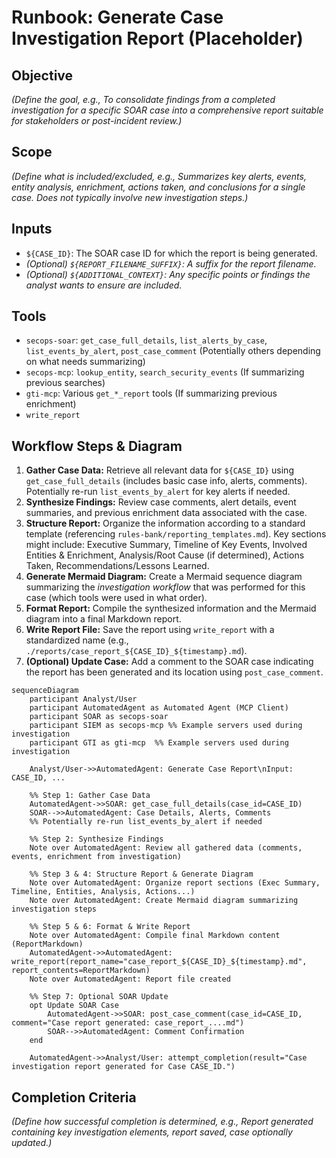 # Runbook: Generate Case Investigation Report (Placeholder)

## Objective

*(Define the goal, e.g., To consolidate findings from a completed investigation for a specific SOAR case into a comprehensive report suitable for stakeholders or post-incident review.)*

## Scope

*(Define what is included/excluded, e.g., Summarizes key alerts, events, entity analysis, enrichment, actions taken, and conclusions for a single case. Does not typically involve new investigation steps.)*

## Inputs

*   `${CASE_ID}`: The SOAR case ID for which the report is being generated.
*   *(Optional) `${REPORT_FILENAME_SUFFIX}`: A suffix for the report filename.*
*   *(Optional) `${ADDITIONAL_CONTEXT}`: Any specific points or findings the analyst wants to ensure are included.*

## Tools

*   `secops-soar`: `get_case_full_details`, `list_alerts_by_case`, `list_events_by_alert`, `post_case_comment` (Potentially others depending on what needs summarizing)
*   `secops-mcp`: `lookup_entity`, `search_security_events` (If summarizing previous searches)
*   `gti-mcp`: Various `get_*_report` tools (If summarizing previous enrichment)
*   `write_report`

## Workflow Steps & Diagram

1.  **Gather Case Data:** Retrieve all relevant data for `${CASE_ID}` using `get_case_full_details` (includes basic case info, alerts, comments). Potentially re-run `list_events_by_alert` for key alerts if needed.
2.  **Synthesize Findings:** Review case comments, alert details, event summaries, and previous enrichment data associated with the case.
3.  **Structure Report:** Organize the information according to a standard template (referencing `rules-bank/reporting_templates.md`). Key sections might include: Executive Summary, Timeline of Key Events, Involved Entities & Enrichment, Analysis/Root Cause (if determined), Actions Taken, Recommendations/Lessons Learned.
4.  **Generate Mermaid Diagram:** Create a Mermaid sequence diagram summarizing the *investigation workflow* that was performed for this case (which tools were used in what order).
5.  **Format Report:** Compile the synthesized information and the Mermaid diagram into a final Markdown report.
6.  **Write Report File:** Save the report using `write_report` with a standardized name (e.g., `./reports/case_report_${CASE_ID}_${timestamp}.md`).
7.  **(Optional) Update Case:** Add a comment to the SOAR case indicating the report has been generated and its location using `post_case_comment`.

```{mermaid}
sequenceDiagram
    participant Analyst/User
    participant AutomatedAgent as Automated Agent (MCP Client)
    participant SOAR as secops-soar
    participant SIEM as secops-mcp %% Example servers used during investigation
    participant GTI as gti-mcp  %% Example servers used during investigation

    Analyst/User->>AutomatedAgent: Generate Case Report\nInput: CASE_ID, ...

    %% Step 1: Gather Case Data
    AutomatedAgent->>SOAR: get_case_full_details(case_id=CASE_ID)
    SOAR-->>AutomatedAgent: Case Details, Alerts, Comments
    %% Potentially re-run list_events_by_alert if needed

    %% Step 2: Synthesize Findings
    Note over AutomatedAgent: Review all gathered data (comments, events, enrichment from investigation)

    %% Step 3 & 4: Structure Report & Generate Diagram
    Note over AutomatedAgent: Organize report sections (Exec Summary, Timeline, Entities, Analysis, Actions...)
    Note over AutomatedAgent: Create Mermaid diagram summarizing investigation steps

    %% Step 5 & 6: Format & Write Report
    Note over AutomatedAgent: Compile final Markdown content (ReportMarkdown)
    AutomatedAgent->>AutomatedAgent: write_report(report_name="case_report_${CASE_ID}_${timestamp}.md", report_contents=ReportMarkdown)
    Note over AutomatedAgent: Report file created

    %% Step 7: Optional SOAR Update
    opt Update SOAR Case
        AutomatedAgent->>SOAR: post_case_comment(case_id=CASE_ID, comment="Case report generated: case_report_....md")
        SOAR-->>AutomatedAgent: Comment Confirmation
    end

    AutomatedAgent->>Analyst/User: attempt_completion(result="Case investigation report generated for Case CASE_ID.")

```

## Completion Criteria

*(Define how successful completion is determined, e.g., Report generated containing key investigation elements, report saved, case optionally updated.)*
